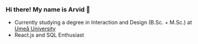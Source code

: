 ### Hi there! My name is Arvid 👋

- Currently studying a degree in Interaction and Design (B.Sc. + M.Sc.) at [Umeå University](https://www.umu.se/)
- React.js and SQL Enthusiast


